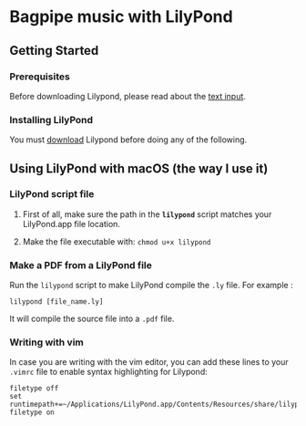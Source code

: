 # Bagpipe music with LilyPond

## Getting Started

### Prerequisites

Before downloading Lilypond, please read about the [text input](http://lilypond.org/text-input.html).

### Installing LilyPond

You must [download](http://lilypond.org/download.html) Lilypond before doing any of the following.

## Using LilyPond with macOS (the way I use it)

### LilyPond script file

1. First of all, make sure the path in the **`lilypond`** script matches your LilyPond.app file location.

2. Make the file executable with: `chmod u+x lilypond`

### Make a PDF from a LilyPond file

Run the `lilypond` script to make LilyPond compile the `.ly` file. For example :

```
lilypond [file_name.ly]
```

It will compile the source file into a `.pdf` file.

### Writing with vim

In case you are writing with the vim editor, you can add these lines to your `.vimrc` file to enable syntax highlighting for Lilypond:

```vim
filetype off
set runtimepath+=~/Applications/LilyPond.app/Contents/Resources/share/lilypond/current/vim
filetype on
```
